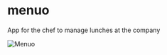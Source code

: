 # menuo
App for the chef to manage lunches at the company

![Menuo](https://user-images.githubusercontent.com/69239819/184298330-765f20d3-9a43-4da5-be19-7f01c678856b.png)
